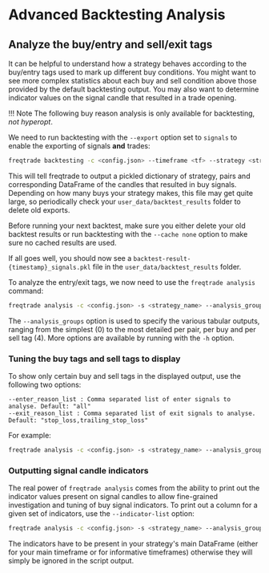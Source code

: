 # Advanced Backtesting Analysis

## Analyze the buy/entry and sell/exit tags

It can be helpful to understand how a strategy behaves according to the buy/entry tags used to
mark up different buy conditions. You might want to see more complex statistics about each buy and
sell condition above those provided by the default backtesting output. You may also want to
determine indicator values on the signal candle that resulted in a trade opening.

!!! Note
    The following buy reason analysis is only available for backtesting, *not hyperopt*.

We need to run backtesting with the `--export` option set to `signals` to enable the exporting of
signals **and** trades:

``` bash
freqtrade backtesting -c <config.json> --timeframe <tf> --strategy <strategy_name> --timerange=<timerange> --export=signals
```

This will tell freqtrade to output a pickled dictionary of strategy, pairs and corresponding
DataFrame of the candles that resulted in buy signals. Depending on how many buys your strategy
makes, this file may get quite large, so periodically check your `user_data/backtest_results`
folder to delete old exports.

Before running your next backtest, make sure you either delete your old backtest results or run
backtesting with the `--cache none` option to make sure no cached results are used.

If all goes well, you should now see a `backtest-result-{timestamp}_signals.pkl` file in the
`user_data/backtest_results` folder.

To analyze the entry/exit tags, we now need to use the `freqtrade analysis` command:

``` bash
freqtrade analysis -c <config.json> -s <strategy_name> --analysis_groups 0,1,2,3,4
```

The `--analysis_groups` option is used to specify the various tabular outputs, ranging from the simplest (0)
to the most detailed per pair, per buy and per sell tag (4). More options are available by
running with the `-h` option.

### Tuning the buy tags and sell tags to display

To show only certain buy and sell tags in the displayed output, use the following two options:

```
--enter_reason_list : Comma separated list of enter signals to analyse. Default: "all"
--exit_reason_list : Comma separated list of exit signals to analyse. Default: "stop_loss,trailing_stop_loss"
```

For example:

```bash
freqtrade analysis -c <config.json> -s <strategy_name> --analysis_groups 0,1,2,3,4 --enter_reason_list "enter_tag_a,enter_tag_b" --exit_reason_list "roi,custom_exit_tag_a,stop_loss"
```

### Outputting signal candle indicators

The real power of `freqtrade analysis` comes from the ability to print out the indicator
values present on signal candles to allow fine-grained investigation and tuning of buy signal
indicators. To print out a column for a given set of indicators, use the `--indicator-list`
option:

```bash
freqtrade analysis -c <config.json> -s <strategy_name> --analysis_groups 0,1,2,3,4 --enter_reason_list "enter_tag_a,enter_tag_b" --exit_reason_list "roi,custom_exit_tag_a,stop_loss" --indicator_list "rsi,rsi_1h,bb_lowerband,ema_9,macd,macdsignal"
```

The indicators have to be present in your strategy's main DataFrame (either for your main
timeframe or for informative timeframes) otherwise they will simply be ignored in the script
output.
